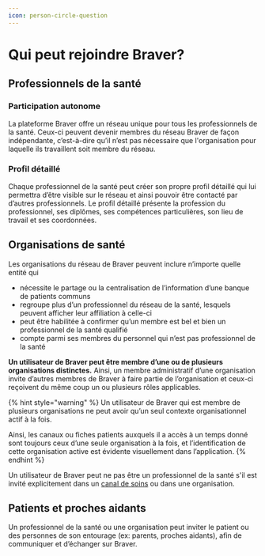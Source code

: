 ```yaml
---
icon: person-circle-question
---
```


# Qui peut rejoindre Braver?

## Professionnels de la santé

### Participation autonome

La plateforme Braver offre un réseau unique pour tous les professionnels de la santé. Ceux-ci peuvent devenir membres du réseau Braver de façon indépendante, c’est-à-dire qu’il n’est pas nécessaire que l'organisation pour laquelle ils travaillent soit membre du réseau.

### Profil détaillé

Chaque professionnel de la santé peut créer son propre profil détaillé qui lui permettra d’être visible sur le réseau et ainsi pouvoir être contacté par d’autres professionnels. Le profil détaillé présente la profession du professionnel, ses diplômes, ses compétences particulières, son lieu de travail et ses coordonnées.

## Organisations de santé

Les organisations du réseau de Braver peuvent inclure n’importe quelle entité qui

* nécessite le partage ou la centralisation de l’information d’une banque de patients communs
* regroupe plus d’un professionnel du réseau de la santé, lesquels peuvent afficher leur affiliation à celle-ci
* peut être habilitée à confirmer qu’un membre est bel et bien un professionnel de la santé qualifié
* compte parmi ses membres du personnel qui n’est pas professionnel de la santé

**Un utilisateur de Braver peut être membre d’une ou de plusieurs organisations distinctes.** Ainsi, un membre administratif d’une organisation invite d’autres membres de Braver à faire partie de l’organisation et ceux-ci reçoivent du même coup un ou plusieurs rôles applicables.

{% hint style="warning" %}
Un utilisateur de Braver qui est membre de plusieurs organisations ne peut avoir qu’un seul contexte organisationnel actif à la fois.

Ainsi, les canaux ou fiches patients auxquels il a accès à un temps donné sont toujours ceux d’une seule organisation à la fois, et l’identification de cette organisation active est évidente visuellement dans l’application.
{% endhint %}

Un utilisateur de Braver peut ne pas être un professionnel de la santé s'il est invité explicitement dans un [canal de soins](https://docs.google.com/document/d/1OxaaFzT7lZjQyaFeG_DALoue5b6wGzeR4pDodEXeHpA/edit#heading=h.6dmeksci3s91) ou dans une organisation.

## Patients et proches aidants

Un professionnel de la santé ou une organisation peut inviter le patient ou des personnes de son entourage (ex: parents, proches aidants), afin de communiquer et d’échanger sur Braver.
